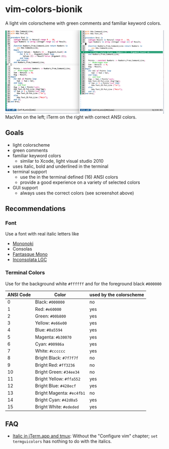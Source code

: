 # vim-colors-bionik
A light vim colorscheme with green comments and familiar keyword colors.

![screenshot](Screenshot.png)
MacVim on the left; iTerm on the right with correct ANSI colors.

## Goals
* light colorscheme
* green comments
* familiar keyword colors 
    - similar to Xcode, light visual studio 2010
* uses italic, bold and underlined in the terminal
* terminal support
    - use the in the terminal defined (16) ANSI colors
    - provide a good experience on a variety of selected colors
* GUI support
    - always uses the correct colors (see screenshot above)

## Recommendations
### Font
Use a font with real italic letters like
* [Mononoki](http://madmalik.github.io/mononoki/)
* Consolas
* [Fantasque Mono](https://github.com/belluzj/fantasque-sans)
* [Inconsolata LGC](https://github.com/MihailJP/Inconsolata-LGC)

### Terminal Colors

Use for the background white `#ffffff` and for the foreground black `#000000`

| ANSI Code | Color                     | used by the colorscheme |
|-----------|---------------------------|-------------------------|
| 0         | Black: `#000000`          | no                      |
| 1         | Red: `#e60000`            | yes                     |
| 2         | Green: `#00b800`          | yes                     |
| 3         | Yellow: `#e66e00`         | yes                     |
| 4         | Blue: `#0a5594`           | yes                     |
| 5         | Magenta: `#b30070`        | yes                     |
| 6         | Cyan: `#00986a`           | yes                     |
| 7         | White: `#cccccc`          | yes                     |
| 8         | Bright Black: `#7f7f7f`   | no                      |
| 9         | Bright Red: `#ff3236`     | no                      |
| 10        | Bright Green: `#34ee34`   | no                      |
| 11        | Bright Yellow: `#ffa552`  | yes                     |
| 12        | Bright Blue: `#428ecf`    | yes                     |
| 13        | Bright Magenta: `#ec4fb1` | no                      |
| 14        | Bright Cyan: `#42d0a5`    | yes                     |
| 15        | Bright White: `#ededed`   | yes                     |


## FAQ
* [Italic in iTerm.app and tmux](https://medium.com/@dubistkomisch/how-to-actually-get-italics-and-true-colour-to-work-in-iterm-tmux-vim-9ebe55ebc2be): Without the "Configure vim" chapter;  `set termguicolors` has nothing to do with the italics.
